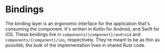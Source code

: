 # Bindings

The binding layer is an ergonomic interface for the application that's consuming the component. It's written in Kotlin for Android, and Swift for iOS. These bindings live in `components/{component}/android` and `components/{component}/ios`, respectively. They're meant to be as thin as possible; the bulk of the implementation lives in shared Rust code.
